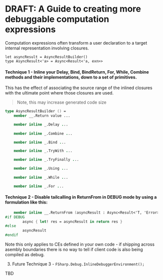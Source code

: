 
# DRAFT: A Guide to creating more debuggable computation expressions

Computation expressions often transform a user declaration to a target internal representation involving closures.

```
let asyncResult = AsyncResultBuilder()
type AsyncResult<'a> = Async<Result<'a, exn>>
```

#### Technique 1 - Inline your Delay, Bind, BindReturn, For, While, Combine methods and their implementations, down to a set of primitives.

This has the effect of associating the source range of the inlined closures with the ultimate point where those closures are used.

> Note, this may increase generated code size

```fsharp
type AsyncResultBuilder () =
    member __.Return value ...

    member inline _.Delay ...
    
    member inline _.Combine ...

    member inline _.Bind ...

    member inline _.TryWith ...

    member inline _.TryFinally ...

    member inline _.Using ...
    
    member inline _.While ...

    member inline _.For ...
```

  
#### Technique 2 - Disable tailcalling in ReturnFrom in DEBUG mode by using a formulation like this:

```fsharp
    member inline __.ReturnFrom (asyncResult : Async<Result<'T, 'Error>>) =
#if DEBUG
        async { let! res = asyncResult in return res }
#else
        asyncResult
#endif
```

Note this only applies to CEs defined in your own code - if shipping across asembly boundaries there is no way to tell if client code is also being compiled as debug.


3. Future Technique 3 - `FSharp.Debug.InlineDebuggerEnvironment();`


TBD 




